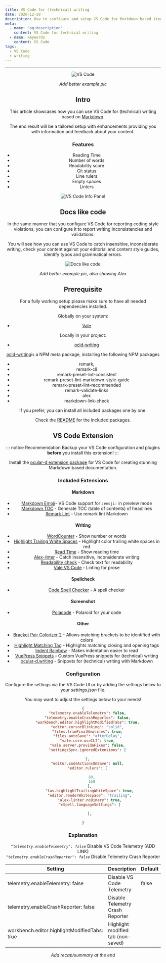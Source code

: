 ```yaml
---
title: VS Code for (technical) writing
date: 2020-12-28
description: How to configure and setup VS Code for Markdown based (technical) writing
meta:
  - name: "og:description"
    content: VS Code for technical writing
  - name: keywords
    content: VS Code
tags:
  - VS Code
  - writing
---
```


<Header/>

---

<ImageEmbed caption="VS Code">
<img src="/vs-code-wip.png" alt="VS Code" />
</ImageEmbed>

*Add better example pic*

## Intro

This article showcases how you can use VS Code for (technical) writing based on [Markdown](https://en.wikipedia.org/wiki/Markdown).

The end result will be a tailored setup with enhancements providing you with information and feedback about your content.

### Features

- Reading Time
- Number of words
- Readability score
- Git status
- Line rulers
- Empty spaces
- Linters

<ImageEmbed caption="VS Code Info Panel">
<img src="/vs-code-content-info.png" alt="VS Code Info Panel" />
</ImageEmbed>

## Docs like code

In the same manner that you configure VS Code for reporting coding style violations, you can configure it to report writing inconsistencies and validations.

You will see how you can use VS Code to catch insensitive, inconsiderate writing,
check your content against your editorial and content style guides, identify typos and grammatical errors.

<ImageEmbed caption="Docs like code">
<img src="/dac2.png" alt="Docs like code" />
</ImageEmbed>

*Add better example pic, also showing Alex*
## Prerequisite


For a fully working setup please make sure to have all needed dependencies installed.

Globally on your system:

- [Vale](https://docs.errata.ai/vale/about "Link to Vale website")

Locally in your project:

- [ocld-writing](https://www.npmjs.com/package/ocld-writing "Link to package on NPM")

[ocld-writing](https://www.npmjs.com/package/ocld-writing "Link to package on NPM")is a NPM meta package,
installing the following NPM packages

- remark,
- remark-cli
- remark-preset-lint-consistent
- remark-preset-lint-markdown-style-guide
- remark-preset-lint-recommended
- remark-validate-links
- alex
- markdown-link-check

If you prefer, you can install all included packages one by one.

Check the [README](https://github.com/ocular-d/ocld-writing/blob/master/README.md "Link to ocld-writing README on GitHub") for the included packages.

## VS Code Extension

::: notice Recommendation
Backup your VS Code configuration and plugins **before** you install this extension!
:::

Install the [ocular-d extension package](https://marketplace.visualstudio.com/items?itemName=ocular-d.writing-extension-pack)
for VS Code for creating stunning Markdown based documentation.

### Included Extensions

#### Markdown

- [Markdown Emoji](https://marketplace.visualstudio.com/items?itemName=bierner.markdown-emoji "Link to MD emoji extension")- VS Code support for `:emoji:` in preview mode
- [Markdown TOC](https://marketplace.visualstudio.com/items?itemName=AlanWalk.markdown-toc "Link to MD toc extension") - Generate TOC (table of contents) of headlines
- [Remark Lint](https://marketplace.visualstudio.com/items?itemName=drewbourne.vscode-remark-lint "Link to remark lint extension") - Use remark lint Markdown
#### Writing

- [WordCounter](https://marketplace.visualstudio.com/items?itemName=kirozen.wordcounter "Link to word count extension") - Show number or words
- [Highlight Trailing White Spaces](https://marketplace.visualstudio.com/items?itemName=ybaumes.highlight-trailing-white-spaces "Link to trailing spaces extension") - Highlight color trailing white spaces in red
- [Read Time](https://marketplace.visualstudio.com/items?itemName=johnpapa.read-time "Link to read time extension") - Show reading time
- [Alex-linter](https://marketplace.visualstudio.com/items?itemName=TLahmann.alex-linter&utm_source=VSCode.pro&utm_campaign=AhmadAwais "Link to extension") - Catch insensitive, inconsiderate writing
- [Readability check](https://marketplace.visualstudio.com/items?itemName=jemcclin.readabilitycheck "Link to extension") - Check text for readability
- [Vale VS Code](https://marketplace.visualstudio.com/items?itemName=errata-ai.vale-server "Link to extension") - Linting for prose

#### Spellcheck

- [Code Spell Checker](https://marketplace.visualstudio.com/items?itemName=streetsidesoftware.code-spell-checker "Link to code spell checker extension") - A spell checker

#### Screenshot

- [Polacode](https://marketplace.visualstudio.com/items?itemName=pnp.polacode "Link to polacode extension") - Polaroid for your code

#### Other

- [Bracket Pair Colorizer 2](https://marketplace.visualstudio.com/items?itemName=CoenraadS.bracket-pair-colorizer-2 "Link to bracket colorizer extension") - Allows matching brackets to be identified with colors
- [Highlight Matching Tag](https://marketplace.visualstudio.com/items?itemName=vincaslt.highlight-matching-tag "Link to matching tag extension") - Highlights matching closing and opening tags
- [Indent Rainbow](https://marketplace.visualstudio.com/items?itemName=oderwat.indent-rainbow "Link to indent extension") - Makes indentation easier to read
- [VuePress Snippets](https://marketplace.visualstudio.com/items?itemName=ocular-d.vuepress-snippets "Link to extension") - Custom VuePress snippets for (technical) writing
- [ocular-d.writing](https://marketplace.visualstudio.com/items?itemName=ocular-d.writing "Link to extension") - Snippets for (technical) writing with Markdown

### Configuration

Configure the settings via the VS Code UI or by adding the settings below to your *settings.json* file.

You may want to adjust the settings below to your needs!

```json
{
    "telemetry.enableTelemetry": false,
    "telemetry.enableCrashReporter": false,
    "workbench.editor.highlightModifiedTabs": true,
    "editor.cursorBlinking": "solid",
    "files.trimFinalNewlines": true,
    "files.autoSave": "afterDelay",
    "vale.core.useCLI": true,
    "vale.server.provideFixes": false,
    "settingsSync.ignoredExtensions": [

    ],
    "editor.codeActionsOnSave": null,
    "editor.rulers": [

        80,
        160
      ],
      "tws.highlightTrailingWhiteSpace": true,
      "editor.renderWhitespace": "trailing",
      "alex-linter.noBinary": true,
      "cSpell.languageSettings": [

      ],

}
```

### Explanation

*`"telemetry.enableTelemetry": false`* Disable VS Code Telemetry (ADD LINK) \
*`"telemetry.enableCrashReporter": false`* Disable Telemetry Crash Reporter

| Setting  | Description | Default
|---------|----------------|-------|
| telemetry.enableTelemetry: false |  Disable VS Code Telemetry | false |
| telemetry.enableCrashReporter: false | Disable Telemetry Crash Reporter |
| workbench.editor.highlightModifiedTabs: true | Highlight modified tab (non-saved) |


*Add recap/summary at the end*